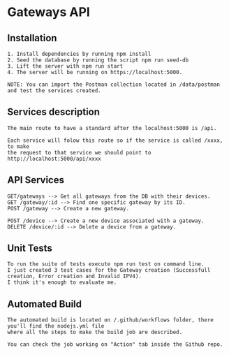 # Gateways API

## Installation

    1. Install dependencies by running npm install
    2. Seed the database by running the script npm run seed-db
    3. Lift the server with npm run start
    4. The server will be running on https://localhost:5000.
    
    NOTE: You can import the Postman collection located in /data/postman and test the services created.

## Services description

    The main route to have a standard after the localhost:5000 is /api.

    Each service will folow this route so if the service is called /xxxx, to make
    the request to that service we should point to http://localhost:5000/api/xxxx

## API Services

    GET/gateways --> Get all gateways from the DB with their devices.
    GET /gateway/:id --> Find one specific gateway by its ID.
    POST /gateway --> Create a new gateway.

    POST /device --> Create a new device associated with a gateway.
    DELETE /device/:id --> Delete a device from a gateway.

## Unit Tests

    To run the suite of tests execute npm run test on command line.
    I just created 3 test cases for the Gateway creation (Successfull creation, Error creation and Invalid IPV4).
    I think it's enough to evaluate me.

## Automated Build

    The automated build is located on /.github/workflows folder, there you'll find the nodejs.yml file
    where all the steps to make the build job are described.
    
    You can check the job working on "Action" tab inside the Github repo.


